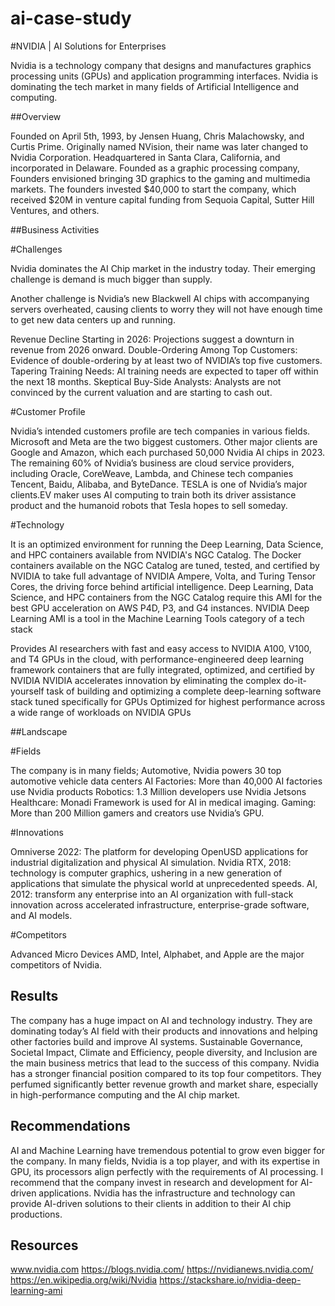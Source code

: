 # ai-case-study

#NVIDIA | AI Solutions for Enterprises

Nvidia is a technology company that designs and manufactures graphics processing units (GPUs) and application programming interfaces. Nvidia is dominating the tech market in many fields of Artificial Intelligence and computing. 

##Overview

Founded on April 5th, 1993, by Jensen Huang, Chris Malachowsky, and Curtis Prime.
Originally named NVision, their name was later changed to Nvidia Corporation.
Headquartered in Santa Clara, California, and incorporated in Delaware.
Founded as a graphic processing company, Founders envisioned bringing 3D graphics to the gaming and multimedia markets.
The founders invested $40,000 to start the company, which received $20M in venture capital funding from Sequoia Capital, Sutter Hill Ventures, and others.


##Business Activities

#Challenges

Nvidia dominates the AI Chip market in the industry today. Their emerging challenge is demand is much bigger than supply. 

Another challenge is Nvidia’s new Blackwell AI chips with accompanying servers overheated, causing clients to worry they will not have enough time to get new data centers up and running.

Revenue Decline Starting in 2026: Projections suggest a downturn in revenue from 2026 onward.
Double-Ordering Among Top Customers: Evidence of double-ordering by at least two of NVIDIA’s top five customers.
Tapering Training Needs: AI training needs are expected to taper off within the next 18 months.
Skeptical Buy-Side Analysts: Analysts are not convinced by the current valuation and are starting to cash out.



#Customer Profile 

Nvidia’s intended customers profile are tech companies in various fields.
Microsoft and Meta are the two biggest customers. Other major clients are Google and Amazon, which each purchased 50,000 Nvidia AI chips in 2023.
The remaining 60% of Nvidia’s business are cloud service providers, including Oracle, CoreWeave, Lambda, and Chinese tech companies Tencent, Baidu, Alibaba, and ByteDance. 
TESLA is one of Nvidia’s major clients.EV maker uses AI computing to train both its driver assistance product and the humanoid robots that Tesla hopes to sell someday.



#Technology

It is an optimized environment for running the Deep Learning, Data Science, and HPC containers available from NVIDIA's NGC Catalog. The Docker containers available on the NGC Catalog are tuned, tested, and certified by NVIDIA to take full advantage of NVIDIA Ampere, Volta, and Turing Tensor Cores, the driving force behind artificial intelligence. Deep Learning, Data Science, and HPC containers from the NGC Catalog require this AMI for the best GPU acceleration on AWS P4D, P3, and G4 instances.
NVIDIA Deep Learning AMI is a tool in the Machine Learning Tools category of a tech stack

Provides AI researchers with fast and easy access to NVIDIA A100, V100, and T4 GPUs in the cloud, with performance-engineered deep learning framework containers that are fully integrated, optimized, and certified by NVIDIA
NVIDIA accelerates innovation by eliminating the complex do-it-yourself task of building and optimizing a complete deep-learning software stack tuned specifically for GPUs
Optimized for highest performance across a wide range of workloads on NVIDIA GPUs


##Landscape

#Fields

The company is in many fields; 
Automotive, Nvidia powers 30 top automotive vehicle data centers
AI Factories: More than 40,000 AI factories use Nvidia products
Robotics: 1.3 Million developers use Nvidia Jetsons
Healthcare: Monadi Framework is used for AI in medical imaging.
Gaming: More than 200 Million gamers and creators use Nvidia’s GPU.


#Innovations

Omniverse 2022: The platform for developing OpenUSD applications for industrial digitalization and physical AI simulation.
Nvidia RTX, 2018: technology is computer graphics, ushering in a new generation of applications that simulate the physical world at unprecedented speeds.
AI, 2012: transform any enterprise into an AI organization with full-stack innovation across accelerated infrastructure, enterprise-grade software, and AI models.

#Competitors

Advanced Micro Devices AMD, Intel, Alphabet, and Apple are the major competitors of Nvidia. 



## Results
The company has a huge impact on AI and technology industry. They are dominating today’s AI field with their products and innovations and helping other factories build and improve AI systems.
Sustainable Governance, Societal Impact, Climate and Efficiency, people diversity, and Inclusion are the main business metrics that lead to the success of this company.
Nvidia has a stronger financial position compared to its top four competitors. They perfumed significantly better revenue growth and market share, especially in high-performance computing and the AI chip market.


## Recommendations

AI and Machine Learning have tremendous potential to grow even bigger for the company. In many fields, Nvidia is a top player, and with its expertise in GPU, its processors align perfectly with the requirements of AI  processing. I recommend that the company invest in research and development for AI-driven applications.
Nvidia has the infrastructure and technology can provide AI-driven solutions to their clients in addition to their AI chip productions.


## Resources

www.nvidia.com
https://blogs.nvidia.com/
https://nvidianews.nvidia.com/
https://en.wikipedia.org/wiki/Nvidia
https://stackshare.io/nvidia-deep-learning-ami
